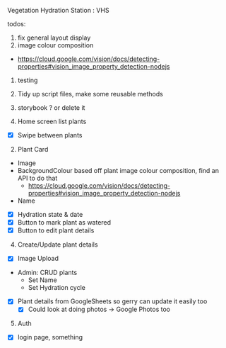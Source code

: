 Vegetation Hydration Station : VHS

todos:

1. fix general layout display
1. image colour composition

- https://cloud.google.com/vision/docs/detecting-properties#vision_image_property_detection-nodejs

1. testing
1. Tidy up script files, make some reusable methods
1. storybook ? or delete it

1. Home screen list plants

- [x] Swipe between plants

2. Plant Card

- Image
- BackgroundColour based off plant image colour composition, find an API to do that
  - https://cloud.google.com/vision/docs/detecting-properties#vision_image_property_detection-nodejs
- Name
- [x] Hydration state & date
- [x] Button to mark plant as watered
- [x] Button to edit plant details

4. Create/Update plant details

- [x] Image Upload

- Admin: CRUD plants
  - Set Name
  - Set Hydration cycle
- [x] Plant details from GoogleSheets so gerry can update it easily too
  - [x] Could look at doing photos -> Google Photos too

5. Auth

- [x] login page, something

